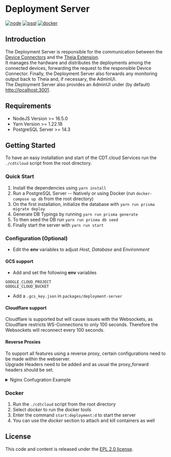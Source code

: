 # Deployment Server

[![node](https://img.shields.io/badge/node-%3E%3D%2016.5.0-success)](https://nodejs.org/en/blog/release/v16.5.0/)
[![psql](https://img.shields.io/badge/PostgreSQL-v14.3-4169E1?logo=postgresql&logoColor=FFFFFF)](https://www.postgresql.org/)
[![docker](https://img.shields.io/badge/Docker-Support-2496ED?logo=docker)](https://docker.com/)

## Introduction

The Deployment Server is responsible for the communication between the [Device Connectors](https://github.com/eclipsesource/cdtcloud-deploymentserver/tree/main/packages/device-connector) and the [Theia Extension](https://github.com/eclipsesource/cdtcloud-deploymentserver/tree/main/packages/theia-extension).
<br/>
It manages the hardware and distributes the deployments among the connected devices, forwarding the request to the responsible Device Connector. Finally, the Deployment Server also forwards any monitoring output back to Theia and, if necessary, the AdminUI.
<br/>
The Deployment Server also provides an AdminUI under (by default) [http://localhost:3001](http://localhost:3001).

## Requirements

- NodeJS Version >= 16.5.0
- Yarn Version >= 1.22.18
- PostgreSQL Server >= 14.3

## Getting Started

To have an easy installation and start of the CDT.cloud Services run the `./cdtcloud` script from the root directory.

### Quick Start

1. Install the dependencies using `yarn install`
2. Run a PostgreSQL Server -- Natively or using Docker (run `docker-compose up db` from the root directory)
3. On the first installation, initialize the database with `yarn run prisma migrate deploy`
4. Generate DB Typings by running `yarn run prisma generate`
5. To then seed the DB run `yarn run prisma db seed`
6. Finally start the server with `yarn run start`

### Configuration (Optional)

- Edit the **env** variables to adjust *Host*, *Database* and *Environment*

#### GCS support

- Add and set the following **env** variables
```
GOOGLE_CLOUD_PROJECT
GOOGLE_CLOUD_BUCKET
```
- Add a `.gcs_key.json` in `packages/deployment-server`

#### Cloudflare support

Cloudflare is supported but will cause issues with the Websockets, as Cloudflare restricts WS-Connections to only 100 seconds. Therefore the Websockets will reconnect every 100 seconds.

#### Reverse Proxies

To support all features using a reverse proxy, certain configurations need to be made within the webserver.
<br/>
Upgrade Headers need to be added and as usual the proxy_forward headers should be set.

<details>
<summary>Nginx Confugration Example</summary>

```conf
server {
        listen 80;
        listen [::]:80;
        server_name domain.tld;

        access_log /var/log/nginx/reverse-access.log;
        error_log /var/log/nginx/reverse-error.log;

        location / {
                    proxy_pass http://127.0.0.1:3001;
                    proxy_http_version  1.1;
                    proxy_cache_bypass  $http_upgrade;

                    proxy_set_header Host              $host;
                    proxy_set_header X-Forwarded-For   $proxy_add_x_forwarded_for;
                    proxy_set_header X-Real-IP         $remote_addr;
                    proxy_set_header X-Forwarded-Host  $host;
                    proxy_set_header X-Forwarded-Proto https;
                    proxy_set_header X-Forwarded-Port  $server_port;

                    # Websocket Support
                    proxy_set_header Upgrade $http_upgrade;
                    proxy_set_header Connection "upgrade";
  }
}
```
</details>

### Docker

1. Run the `./cdtcloud` script from the root directory
2. Select *docker* to run the docker tools
3. Enter the command `start:deployment:d` to start the server
4. You can use the *docker* section to attach and kill containers as well

## License

This code and content is released under the [EPL 2.0 license](https://github.com/eclipsesource/cdtcloud-deploymentserver/blob/main/LICENSE).
